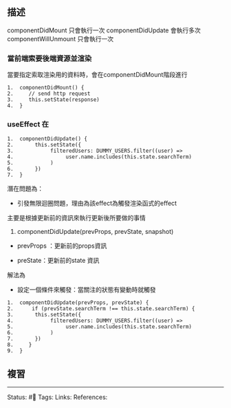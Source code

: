## 描述

componentDidMount 只會執行一次
componentDidUpdate 會執行多次
componentWillUnmount 只會執行一次



### 當前端索要後端資源並渲染
當要指定索取渲染用的資料時，會在componentDidMount階段進行
```
1.  componentDidMount() {
2.     // send http request
3.     this.setState(response)
4.  }
```


### useEffect 在

```
1.  componentDidUpdate() {
2.       this.setState({
3.            filteredUsers: DUMMY_USERS.filter((user) => 
4.                 user.name.includes(this.state.searchTerm)
5.            )
6.       })
7.  }
```


  

潛在問題為：

- 引發無限迴圈問題，理由為該effect為觸發渲染函式的effect

  

主要是根據更新前的資訊來執行更新後所要做的事情

1.  componentDidUpdate(prevProps, prevState, snapshot)

- prevProps ：更新前的props資訊

- preState：更新前的state 資訊

  

  

解法為

- 設定一個條件來觸發：當關注的狀態有變動時就觸發

```
1.  componentDidUpdate(prevProps, prevState) {
2.      if (prevState.searchTerm !== this.state.searchTerm) {
3.       this.setState({
4.            filteredUsers: DUMMY_USERS.filter((user) => 
5.                 user.name.includes(this.state.searchTerm)
6.            )
7.       })
8.     }
9.  }
```



## 複習


---
Status: #🌱 
Tags:
Links:
References: